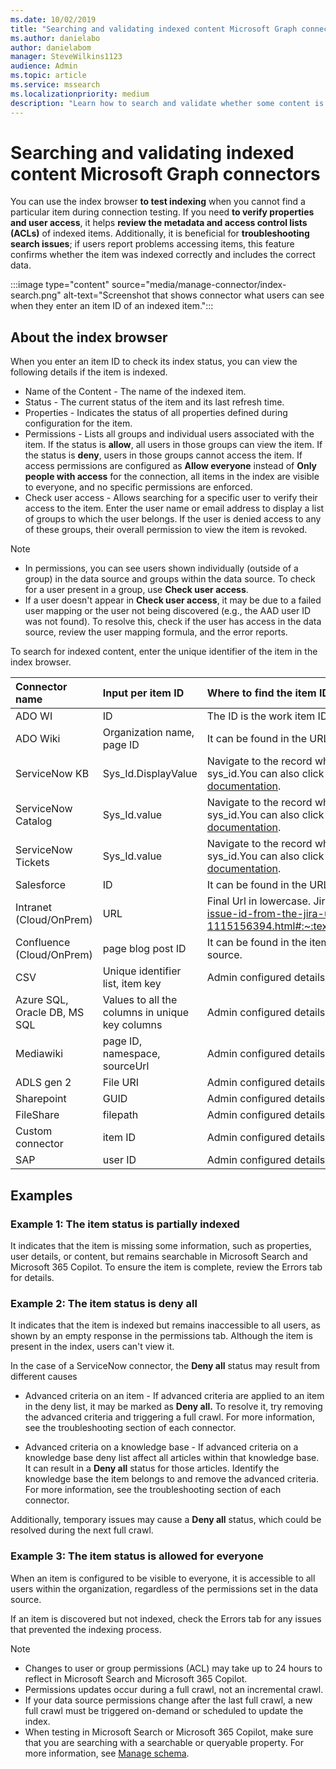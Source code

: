 ```yaml
---
ms.date: 10/02/2019
title: "Searching and validating indexed content Microsoft Graph connectors"
ms.author: danielabo
author: danielabom
manager: SteveWilkins1123
audience: Admin
ms.topic: article
ms.service: mssearch
ms.localizationpriority: medium
description: "Learn how to search and validate whether some content is indexed in Microsoft Search and Microsoft 365 Copilot."
---
```


# Searching and validating indexed content Microsoft Graph connectors

You can use the index browser **to test indexing** when you cannot find a particular item during connection testing. If you need **to verify properties and user access**, it helps **review the metadata and access control lists (ACLs)** of indexed items. Additionally, it is beneficial for **troubleshooting search issues**; if users report problems accessing items, this feature confirms whether the item was indexed correctly and includes the correct data.

:::image type="content" source="media/manage-connector/index-search.png" alt-text="Screenshot that shows connector what users can see when they enter an item ID of an indexed item.":::

## About the index browser

When you enter an item ID to check its index status, you can view the following details if the item is indexed.

- Name of the Content - The name of the indexed item.
- Status - The current status of the item and its last refresh time.
- Properties - Indicates the status of all properties defined during configuration for the item.
- Permissions -  Lists all groups and individual users associated with the item. If the status is **allow**, all users in those groups can view the item. If the status is **deny**, users in those groups cannot access the item. If access permissions are configured as **Allow everyone** instead of **Only people with access** for the connection, all items in the index are visible to everyone, and no specific permissions are enforced.
- Check user access - Allows searching for a specific user to verify their access to the item. Enter the user name or email address to display a list of groups to which the user belongs. If the user is denied access to any of these groups, their overall permission to view the item is revoked.

>[!NOTE]
>- In permissions, you can see users shown individually (outside of a group) in the data source and groups within the data source. To check for a user present in a group, use **Check user access**. 
>- If a user doesn't appear in **Check user access**, it may be due to a failed user mapping or the user not being discovered (e.g., the AAD user ID was not found). To resolve this, check if the user has access in the data source, review the user mapping formula, and the error reports.

To search for indexed content, enter the unique identifier of the item in the index browser. 

|Connector name|Input per item ID|Where to find the item ID|
|:---|:---|:---|
|ADO WI|ID|The ID is the work item ID.|	
|ADO Wiki|Organization name, page ID|It can be found in the URL.|
|ServiceNow KB|Sys_Id.DisplayValue|Navigate to the record where you are looking for a sys_id, right-click the header bar, and select Copy sys_id.You can also click the Hamburger > Copy sys_id. For more information, see [ServiceNow documentation](https://docs.servicenow.com/csh?topicname=c_UniqueRecordIdentifier.html&version=latest).|
|ServiceNow Catalog|Sys_Id.value|Navigate to the record where you are looking for a sys_id, right-click the header bar, and select Copy sys_id.You can also click the Hamburger > Copy sys_id. For more information, see [ServiceNow documentation](https://docs.servicenow.com/csh?topicname=c_UniqueRecordIdentifier.html&version=latest).|
|ServiceNow Tickets|Sys_Id.value|Navigate to the record where you are looking for a sys_id, right-click the header bar, and select Copy sys_id.You can also click the Hamburger > Copy sys_id. For more information, see [ServiceNow documentation](https://docs.servicenow.com/csh?topicname=c_UniqueRecordIdentifier.html&version=latest).|
|Salesforce|ID|It can be found in the URL.|
|Intranet (Cloud/OnPrem)|URL|Final Url in lowercase. Jira issue ID. Follow the link (https://confluence.atlassian.com/jirakb/how-to-get-issue-id-from-the-jira-user-interface-1115156394.html#:~:text=User%20needs%20to%20get%20the%20issue%20id%20in%20an%20easier).|
|Confluence (Cloud/OnPrem)|page blog post ID|It can be found in the item ID of the URL. Examples can be found in the Confluence Cloud URL from the data source.|
|CSV|Unique identifier list, item key|Admin configured details.|
|Azure SQL, Oracle DB, MS SQL|Values to all the columns in unique key columns|Admin configured details.|
|Mediawiki|page ID, namespace, sourceUrl|Admin configured details.|
|ADLS gen 2|File URI|Admin configured details.|
|Sharepoint|GUID|Admin configured details.|
|FileShare|filepath|Admin configured details.|
|Custom connector|item ID|Admin configured details.|
|SAP|user ID|Admin configured details.|

## Examples
### Example 1: The item status is partially indexed

It indicates that the item is missing some information, such as properties, user details, or content, but remains searchable in Microsoft Search and Microsoft 365 Copilot. To ensure the item is complete, review the Errors tab for details.

### Example 2: The item status is deny all

It indicates that the item is indexed but remains inaccessible to all users, as shown by an empty response in the permissions tab. Although the item is present in the index, users can't view it.

In the case of a ServiceNow connector, the **Deny all** status may result from different causes

- Advanced criteria on an item - If advanced criteria are applied to an item in the deny list, it may be marked as **Deny all.** To resolve it, try removing the advanced criteria and triggering a full crawl. For more information, see the troubleshooting section of each connector. 

- Advanced criteria on a knowledge base - If advanced criteria on a knowledge base deny list affect all articles within that knowledge base. It can result in a **Deny all** status for those articles. Identify the knowledge base the item belongs to and remove the advanced criteria. For more information, see the troubleshooting section of each connector. 

Additionally, temporary issues may cause a **Deny all** status, which could be resolved during the next full crawl.

### Example 3: The item status is allowed for everyone

When an item is configured to be visible to everyone, it is accessible to all users within the organization, regardless of the permissions set in the data source.

If an item is discovered but not indexed, check the Errors tab for any issues that prevented the indexing process.

>[!NOTE]
>- Changes to user or group permissions (ACL) may take up to 24 hours to reflect in Microsoft Search and Microsoft 365 Copilot.
>- Permissions updates occur during a full crawl, not an incremental crawl.
>- If your data source permissions change after the last full crawl, a new full crawl must be triggered on-demand or scheduled to update the index.
>- When testing in Microsoft Search or Microsoft 365 Copilot, make sure that you are searching with a searchable or queryable property. For more information, see [Manage schema](/microsoftsearch/manage-search-schema). 

